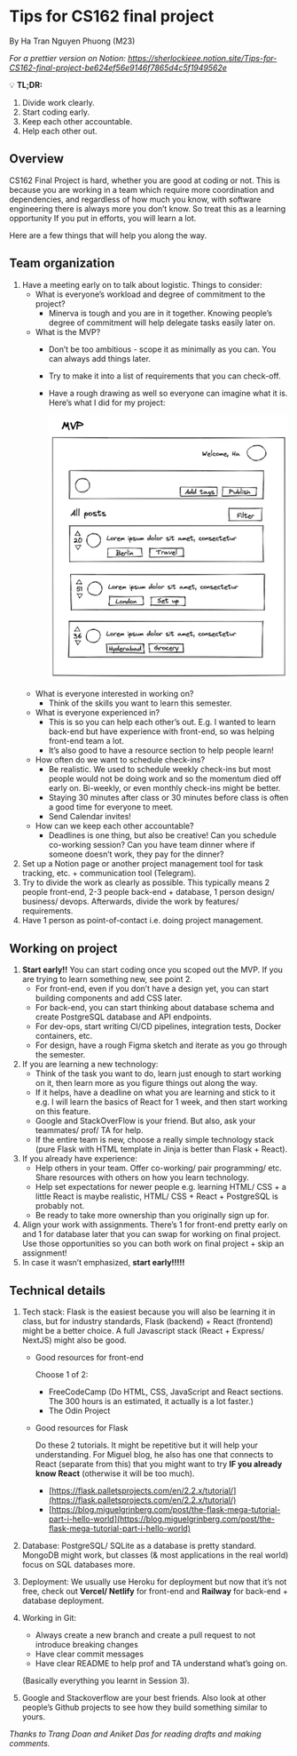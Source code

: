 # Tips for CS162 final project
By Ha Tran Nguyen Phuong (M23)

*For a prettier version on Notion: https://sherlockieee.notion.site/Tips-for-CS162-final-project-be624ef56e9146f7865d4c5f1949562e*

💡 **TL;DR:**
1. Divide work clearly.
2. Start coding early.
3. Keep each other accountable. 
4. Help each other out.


## Overview

CS162 Final Project is hard, whether you are good at coding or not. This is because you are working in a team which require more coordination and dependencies, and regardless of how much you know, with software engineering there is always more you don’t know. So treat this as a learning opportunity If you put in efforts, you will learn a lot. 

Here are a few things that will help you along the way. 

## Team organization

1. Have a meeting early on to talk about logistic. Things to consider:
    - What is everyone’s workload and degree of commitment to the project?
        - Minerva is tough and you are in it together. Knowing people’s degree of commitment will help delegate tasks easily later on.
    - What is the MVP?
        - Don’t be too ambitious - scope it as minimally as you can. You can always add things later.
        - Try to make it into a list of requirements that you can check-off.
        - Have a rough drawing as well so everyone can imagine what it is. Here’s what I did for my project:
            
            ![MVP Wireframe Mock-up Example](MVP.png)            
    - What is everyone interested in working on?
        - Think of the skills you want to learn this semester.
    - What is everyone experienced in?
        - This is so you can help each other’s out. E.g. I wanted to learn back-end but have experience with front-end, so was helping front-end team a lot.
        - It’s also good to have a resource section to help people learn!
    - How often do we want to schedule check-ins?
        - Be realistic. We used to schedule weekly check-ins but most people would not be doing work and so the momentum died off early on. Bi-weekly, or even monthly check-ins might be better.
        - Staying 30 minutes after class or 30 minutes before class is often a good time for everyone to meet.
        - Send Calendar invites!
    - How can we keep each other accountable?
        - Deadlines is one thing, but also be creative! Can you schedule co-working session? Can you have team dinner where if someone doesn’t work, they pay for the dinner?
2. Set up a Notion page or another project management tool for task tracking, etc. + communication tool (Telegram).
3. Try to divide the work as clearly as possible. This typically means 2 people front-end, 2-3 people back-end + database, 1 person design/ business/ devops. Afterwards, divide the work by features/ requirements.
4. Have 1 person as point-of-contact i.e. doing project management. 

## Working on project

1. **Start early!!** You can start coding once you scoped out the MVP. If you are trying to learn something new, see point 2.
    - For front-end, even if you don’t have a design yet, you can start building components and add CSS later.
    - For back-end, you can start thinking about database schema and create PostgreSQL database and API endpoints.
    - For dev-ops, start writing CI/CD pipelines, integration tests, Docker containers, etc.
    - For design, have a rough Figma sketch and iterate as you go through the semester.
2. If you are learning a new technology:
    - Think of the task you want to do, learn just enough to start working on it, then learn more as you figure things out along the way.
    - If it helps, have a deadline on what you are learning and stick to it e.g. I will learn the basics of React for 1 week, and then start working on this feature.
    - Google and StackOverFlow is your friend. But also, ask your teammates/ prof/ TA for help.
    - If the entire team is new, choose a really simple technology stack (pure Flask with HTML template in Jinja is better than Flask + React).
3. If you already have experience:
    - Help others in your team. Offer co-working/ pair programming/ etc. Share resources with others on how you learn technology.
    - Help set expectations for newer people e.g. learning HTML/ CSS + a little React is maybe realistic, HTML/ CSS + React + PostgreSQL is probably not.
    - Be ready to take more ownership than you originally sign up for.
4. Align your work with assignments. There’s 1 for front-end pretty early on and 1 for database later that you can swap for working on final project. Use those opportunities so you can both work on final project + skip an assignment!
5. In case it wasn’t emphasized, **start early!!!!!**

## Technical details

1. Tech stack: Flask is the easiest because you will also be learning it in class, but for industry standards, Flask (backend) + React (frontend) might be a better choice. A full Javascript stack (React + Express/ NextJS) might also be good. 
    - Good resources for front-end
        
        Choose 1 of 2:
        
        - FreeCodeCamp (Do HTML, CSS, JavaScript and React sections. The 300 hours is an estimated, it actually is a lot faster.)
        - The Odin Project
    - Good resources for Flask
        
        Do these 2 tutorials. It might be repetitive but it will help your understanding. For Miguel blog, he also has one that connects to React (separate from this) that you might want to try **IF you already know React** (otherwise it will be too much).
        
        - [https://flask.palletsprojects.com/en/2.2.x/tutorial/](https://flask.palletsprojects.com/en/2.2.x/tutorial/)
        - [https://blog.miguelgrinberg.com/post/the-flask-mega-tutorial-part-i-hello-world](https://blog.miguelgrinberg.com/post/the-flask-mega-tutorial-part-i-hello-world)
2. Database: PostgreSQL/ SQLite as a database is pretty standard. MongoDB might work, but classes (& most applications in the real world) focus on SQL databases more.
3. Deployment: We usually use Heroku for deployment but now that it’s not free, check out **Vercel/ Netlify** for front-end and **Railway** for back-end + database deployment. 
4. Working in Git:
    - Always create a new branch and create a pull request to not introduce breaking changes
    - Have clear commit messages
    - Have clear README to help prof and TA understand what’s going on.
    
    (Basically everything you learnt in Session 3).
    
5. Google and Stackoverflow are your best friends. Also look at other people’s Github projects to see how they build something similar to yours. 

*Thanks to Trang Doan and Aniket Das for reading drafts and making comments.*